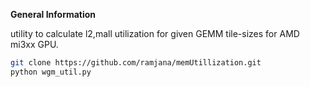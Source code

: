 **General Information**

utility to calculate l2,mall utilization for given  GEMM tile-sizes for AMD mi3xx GPU.

```bash
git clone https://github.com/ramjana/memUtillization.git
python wgm_util.py
```

